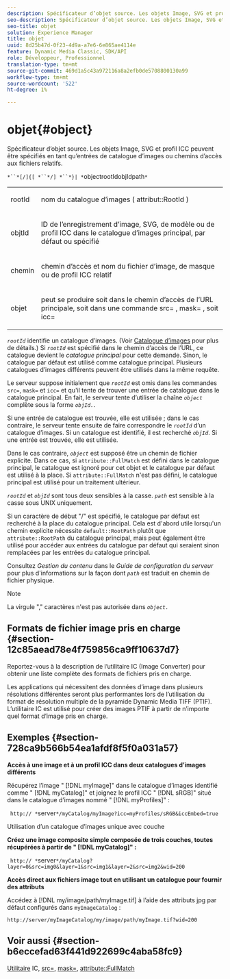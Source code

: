 ```yaml
---
description: Spécificateur d’objet source. Les objets Image, SVG et profil ICC peuvent être spécifiés en tant qu’entrées de catalogue d’images ou chemins d’accès aux fichiers relatifs.
seo-description: Spécificateur d’objet source. Les objets Image, SVG et profil ICC peuvent être spécifiés en tant qu’entrées de catalogue d’images ou chemins d’accès aux fichiers relatifs.
seo-title: objet
solution: Experience Manager
title: objet
uuid: 8d25b47d-0f23-4d9a-a7e6-6e865ae4114e
feature: Dynamic Media Classic, SDK/API
role: Développeur, Professionnel
translation-type: tm+mt
source-git-commit: 469d1a5c43a972116a8a2efb0de5708800130a99
workflow-type: tm+mt
source-wordcount: '522'
ht-degree: 1%

---
```



# objet{#object}

Spécificateur d’objet source. Les objets Image, SVG et profil ICC peuvent être spécifiés en tant qu’entrées de catalogue d’images ou chemins d’accès aux fichiers relatifs.

`*``*[/]{[ *``*/] *``*}| *`objectrootIdobjIdpath`*`

<table id="simpletable_A8B9B4D508B94BE5B7F6112F0A5F8270"> 
 <tr class="strow"> 
  <td class="stentry"> <p> <span class="codeph"> <span class="varname"> rootId  </span> </span> </p> </td> 
  <td class="stentry"> <p>nom du catalogue d’images ( <span class="codeph"> attribut::RootId </span>) </p> </td> 
 </tr> 
 <tr class="strow"> 
  <td class="stentry"> <p> <span class="codeph"> <span class="varname"> objtId  </span> </span> </p> </td> 
  <td class="stentry"> <p>ID de l’enregistrement d’image, SVG, de modèle ou de profil ICC dans le catalogue d’images principal, par défaut ou spécifié </p> </td> 
 </tr> 
 <tr class="strow"> 
  <td class="stentry"> <p> <span class="codeph"> <span class="varname"> chemin  </span> </span> </p> </td> 
  <td class="stentry"> <p>chemin d’accès et nom du fichier d’image, de masque ou de profil ICC relatif </p> </td> 
 </tr> 
 <tr class="strow"> 
  <td class="stentry"> <p> <span class="codeph"> <span class="varname"> objet  </span> </span> </p> </td> 
  <td class="stentry"> <p>peut se produire soit dans le chemin d’accès de l’URL principale, soit dans une commande <span class="codeph"> src= </span>, <span class="codeph"> mask= </span>, soit <span class="codeph"> icc= </span> </p> </td> 
 </tr> 
</table>

*`rootId`* identifie un catalogue d’images. (Voir [Catalogue d’images](../../../../../is-api/image-catalog/image-serving-api-ref/c-image-catalog-reference/c-overview/c-overview.md#concept-9ce2b6a133de45f783e95cabc5810ac3) pour plus de détails.) Si *`rootId`* est spécifié dans le chemin d’accès de l’URL, ce catalogue devient le *catalogue principal* pour cette demande. Sinon, le catalogue par défaut est utilisé comme catalogue principal. Plusieurs catalogues d’images différents peuvent être utilisés dans la même requête.

Le serveur suppose initialement que *`rootId`* est omis dans les commandes `src=`, `mask=` et `icc=` et qu&#39;il tente de trouver une entrée de catalogue dans le catalogue principal. En fait, le serveur tente d’utiliser la chaîne *`object`* complète sous la forme *`objId.`*.

Si une entrée de catalogue est trouvée, elle est utilisée ; dans le cas contraire, le serveur tente ensuite de faire correspondre le *`rootId`* d’un catalogue d’images. Si un catalogue est identifié, il est recherché *`objId`*. Si une entrée est trouvée, elle est utilisée.

Dans le cas contraire, *`object`* est supposé être un chemin de fichier explicite. Dans ce cas, si `attribute::FullMatch` est défini dans le catalogue principal, le catalogue est ignoré pour cet objet et le catalogue par défaut est utilisé à la place. Si `attribute::FullMatch` n&#39;est pas défini, le catalogue principal est utilisé pour un traitement ultérieur.

*`rootId`* et *`objId`* sont tous deux sensibles à la casse. *`path`* est sensible à la casse sous UNIX uniquement.

Si un caractère de début &quot;/&quot; est spécifié, le catalogue par défaut est recherché à la place du catalogue principal. Cela est d&#39;abord utile lorsqu&#39;un chemin explicite nécessite `default::RootPath` plutôt que `attribute::RootPath` du catalogue principal, mais peut également être utilisé pour accéder aux entrées du catalogue par défaut qui seraient sinon remplacées par les entrées du catalogue principal.

Consultez *Gestion du contenu* dans le *Guide de configuration du serveur* pour plus d&#39;informations sur la façon dont *`path`* est traduit en chemin de fichier physique.

>[!NOTE]
>
>La virgule &quot;,&quot; caractères n&#39;est pas autorisée dans *`object.`*

## Formats de fichier image pris en charge {#section-12c85aead78e4f759856ca9ff10637d7}

Reportez-vous à la description de l’utilitaire IC (Image Converter) pour obtenir une liste complète des formats de fichiers pris en charge.

Les applications qui nécessitent des données d’image dans plusieurs résolutions différentes seront plus performantes lors de l’utilisation du format de résolution multiple de la pyramide Dynamic Media TIFF (PTIF). L’utilitaire IC est utilisé pour créer des images PTIF à partir de n’importe quel format d’image pris en charge.

## Exemples {#section-728ca9b566b54ea1afdf8f5f0a031a57}

**Accès à une image et à un profil ICC dans deux catalogues d’images différents**

Récupérez l’image &quot; [!DNL myImage]&quot; dans le catalogue d’images identifié comme &quot; [!DNL myCatalog]&quot; et joignez le profil ICC &quot; [!DNL sRGB]&quot; situé dans le catalogue d’images nommé &quot; [!DNL myProfiles]&quot; :

` http:// *`server`*/myCatalog/myImage?icc=myProfiles/sRGB&iccEmbed=true`

Utilisation d’un catalogue d’images unique avec couche

**Créez une image composite simple composée de trois couches, toutes récupérées à partir de &quot;  [!DNL myCatalog]&quot; :**

` http:// *`server`*/myCatalog?layer=0&src=img0&layer=1&src=img1&layer=2&src=img2&wid=200`

**Accès direct aux fichiers image tout en utilisant un catalogue pour fournir des attributs**

Accédez à [!DNL my/image/path/myImage.tif] à l’aide des attributs jpg par défaut configurés dans `myImageCatalog` :

`http://server/myImageCatalog/my/image/path/myImage.tif?wid=200`

## Voir aussi {#section-b6eccefad63f441d922699c4aba58fc9}

[Utilitaire](../../../../../is-api/is-utils/utilities/r-ic.md#reference-de9f43c63a8f48f1a755ff1760af8b7b) IC,  [src=](../../../../../is-api/http-ref/image-serving-api-ref/c-http-protocol-reference/c-command-reference/r-src.md#reference-f6506637778c4c69bf106a7924a91ab1),  [mask=](../../../../../is-api/http-ref/image-serving-api-ref/c-http-protocol-reference/c-command-reference/r-mask.md#reference-922254e027404fb890b850e2723ee06e),  [attribute::FullMatch](../../../../../is-api/image-catalog/image-serving-api-ref/c-image-catalog-reference/c-attributes-reference/r-fullmatch.md#reference-c3a72f31672a48b386943d6781cf50d7)
